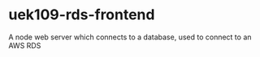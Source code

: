# uek109-rds-frontend
A node web server which connects to a database, used to connect to an AWS RDS

